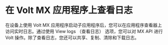 # 在 Volt MX 应用程序上查看日志
在设备上使用 Volt MX 应用程序启动子应用程序后，您可以在应用程序查看器上访问实时日志。通过使用 View logs （查看日志） 选项，您可以对 MX API 进行 Volt 操作。除了查看日志，您还可以共享、复制、清除和下载日志。